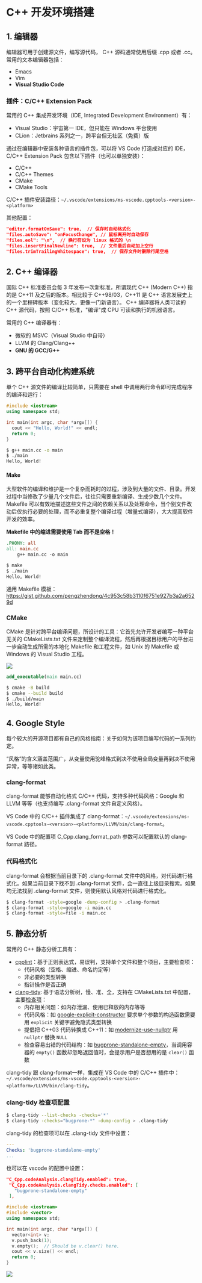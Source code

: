 # C++ 开发环境搭建

## 1. 编辑器
编辑器可用于创建源文件，编写源代码， C++  源码通常使用后缀 .cpp 或者 .cc。常用的文本编辑器包括：

- Emacs
- Vim
- **Visual Studio Code**

### 插件：C/C++ Extension Pack

常用的 C++ 集成开发环境（IDE, Integrated Development Environment）有：

- Visual Studio：宇宙第一 IDE，但只能在 Windows 平台使用
- CLion：Jetbrains 系列之一，跨平台但无社区（免费）版

通过在编辑器中安装各种语言的插件包，可以将 VS Code 打造成对应的 IDE，C/C++ Extension Pack 包含以下插件（也可以单独安装）：

- C/C++
- C/C++ Themes
- CMake
- CMake Tools

C/C++ 插件安装路径：`~/.vscode/extensions/ms-vscode.cpptools-<version>-<platform>`

其他配置：

``` JSON
"editor.formatOnSave": true,  // 保存时自动格式化
"files.autoSave": "onFocusChange", // 鼠标离开时自动保存
"files.eol": "\n",  // 换行符设为 linux 格式的 \n
"files.insertFinalNewline": true,  // 文件最后自动加上空行
"files.trimTrailingWhitespace": true,  // 保存文件时删除行尾空格
```

## 2. C++ 编译器

国际 C++ 标准委员会每 3 年发布一次新标准，所谓现代 C++ (Modern C++) 指的是 C++11 及之后的版本。相比较于 C++98/03，C++11 是 C++ 语言发展史上的一个里程碑版本（变化较大，更像一门新语言）。
C++ 编译器将人类可读的 C++ 源代码，按照 C/C++ 标准，"编译"成 CPU 可读和执行的机器语言。

常用的 C++ 编译器有：

- 微软的 MSVC（Visual Studio 中自带）
- LLVM 的 Clang/Clang++
- **GNU 的 GCC/G++**

## 3. 跨平台自动化构建系统

单个 C++ 源文件的编译比较简单，只需要在 shell 中调用两行命令即可完成程序的编译和运行：

``` C++
#include <iostream>
using namespace std;

int main(int argc, char *argv[]) {
  cout << "Hello, World!" << endl;
  return 0;
}
```

``` Bash
$ g++ main.cc -o main
$ ./main
Hello, World!
```

#### Make

大型软件的编译和维护是一个复杂而耗时的过程，涉及到大量的文件、目录。开发过程中当修改了少量几个文件后，往往只需要重新编译、生成少数几个文件。Makefile 可以有效地描述这些文件之间的依赖关系以及处理命令，当个别文件改动后仅执行必要的处理，而不必重复整个编译过程（增量式编译），大大提高软件开发的效率。

**Makefile 中的缩进需要使用 Tab 而不是空格！**

``` Makefile
.PHONY: all
all: main.cc
	g++ main.cc -o main
```

``` Bash
$ make
$ ./main
Hello, World!
```

通用 Makefile 模板：https://gist.github.com/pengzhendong/4c953c58b3110f6751e927b3a2a6529d

### CMake

CMake 是针对跨平台编译问题，所设计的工具：它首先允许开发者编写一种平台无关的 CMakeLists.txt 文件来定制整个编译流程，然后再根据目标用户的平台进一步自动生成所需的本地化 Makefile 和工程文件，如 Unix 的 Makefile 或 Windows 的 Visual Studio 工程。

![](images/flow.png)

``` CMake
add_executable(main main.cc)
```

``` Bash
$ cmake -B build
$ cmake --build build
$ ./build/main
Hello, World!
```

## 4. Google Style

每个较大的开源项目都有自己的风格指南：关于如何为该项目编写代码的一系列约定。

“风格”的含义涵盖范围广，从变量使用驼峰格式到决不使用全局变量再到决不使用异常，等等诸如此类。

### clang-format

clang-format 能够自动化格式 C/C++ 代码，支持多种代码风格：Google 和 LLVM 等等（也支持编写 .clang-format 文件自定义风格）。

VS Code 中的 C/C++ 插件集成了 clang-format：`~/.vscode/extensions/ms-vscode.cpptools-<version>-<platform>/LLVM/bin/clang-format`。

VS Code 中的配置项 C_Cpp.clang_format_path 参数可以配置默认的 clang-format 路径。

### 代码格式化

clang-format 会根据当前目录下的 .clang-format 文件中的风格，对代码进行格式化。如果当前目录下找不到 .clang-format 文件，会一直往上级目录搜索。如果均无法找到 .clang-format 文件，则使用默认风格对代码进行格式化。

``` Bash
$ clang-format -style=google -dump-config > .clang-format
$ clang-format -style=google -i main.cc
$ clang-format -style=file -i main.cc
```

## 5. 静态分析

常用的 C++ 静态分析工具有：

- [cpplint](https://github.com/cpplint/cpplint)：基于正则表达式，易误判，支持单个文件和整个项目，主要检查项：
  - 代码风格（空格、缩进、命名约定等）
  - 非必要的类型转换
  - 指针操作是否正确
- [clang-tidy](https://clang.llvm.org/extra/clang-tidy): 基于语法分析树，慢、准、全，支持在 CMakeLists.txt 中配置，主要[检查项](https://clang.llvm.org/extra/clang-tidy/checks/list.html)：
  - 内存相关问题：如内存泄漏、使用已释放的内存等等
  - 代码风格：如 [google-explicit-constructor](https://clang.llvm.org/extra/clang-tidy/checks/google/explicit-constructor.html) 要求单个参数的构造函数需要用 `explicit` 关键字避免隐式类型转换
  - 提倡把 C++03 代码转换成 C++11：如 [modernize-use-nullptr](https://clang.llvm.org/extra/clang-tidy/checks/modernize/use-nullptr.html) 用 `nullptr` 替换 `NULL`
  - 检查容易出错的代码结构：如 [bugprone-standalone-empty](https://clang.llvm.org/extra/clang-tidy/checks/bugprone/standalone-empty.html)，当调用容器的 `empty()` 函数却忽略返回值时，会提示用户是否想用的是 `clear()` 函数

clang-tidy 跟 clang-format一样，集成在 VS Code 中的 C/C++ 插件中：`~/.vscode/extensions/ms-vscode.cpptools-<version>-<platform>/LLVM/bin/clang-tidy`。

### clang-tidy 检查项配置

``` Bash
$ clang-tidy --list-checks -checks='*'
$ clang-tidy -checks="bugprone-*" -dump-config > .clang-tidy
```

clang-tidy 的检查项可以在 .clang-tidy 文件中设置：

``` Yaml
---
Checks: 'bugprone-standalone-empty'
...
```

也可以在 vscode 的配置中设置：

``` JSON
"C_Cpp.codeAnalysis.clangTidy.enabled": true,
 "C_Cpp.codeAnalysis.clangTidy.checks.enabled": [
   "bugprone-standalone-empty"
 ],
```

``` C++
#include <iostream>
#include <vector>
using namespace std;

int main(int argc, char *argv[]) {
  vector<int> v;
  v.push_back(1);
  v.empty();  // Should be v.clear() here.
  cout << v.size() << endl;
  return 0;
}
```

![](images/bugprone.png)
